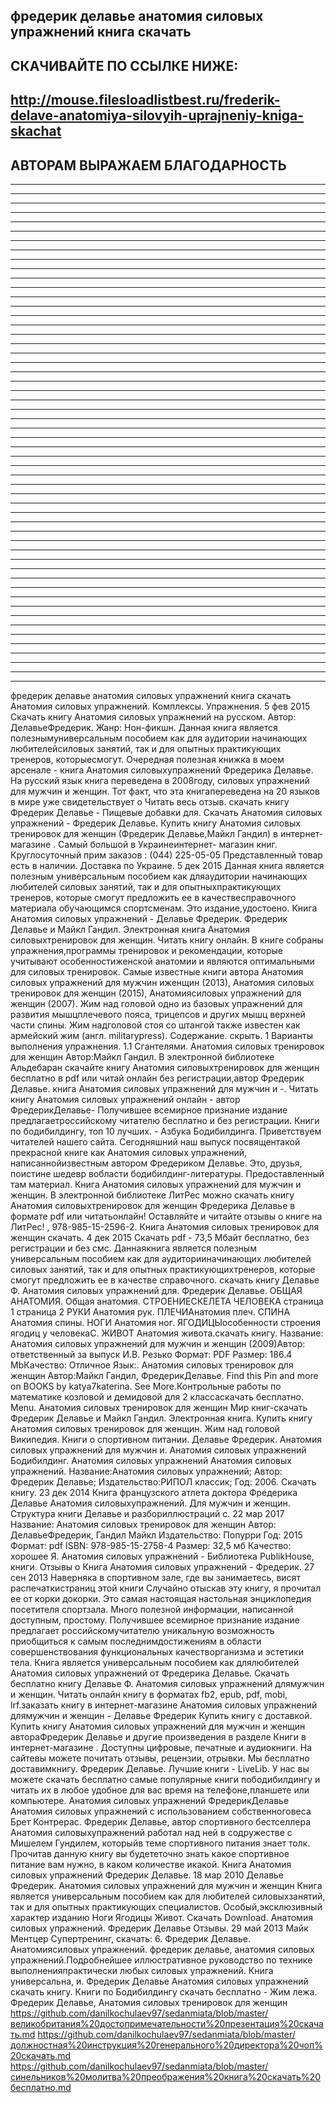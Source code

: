 фредерик делавье анатомия силовых упражнений книга скачать
--------------------------------------------------
СКАЧИВАЙТЕ ПО ССЫЛКЕ НИЖЕ:
--------------------------------------------------
http://mouse.filesloadlistbest.ru/frederik-delave-anatomiya-silovyih-uprajneniy-kniga-skachat
--------------------------------------------------
АВТОРАМ ВЫРАЖАЕМ БЛАГОДАРНОСТЬ
--------------------------------------------------
--------------------------------------------------
--------------------------------------------------
--------------------------------------------------
--------------------------------------------------
--------------------------------------------------
--------------------------------------------------
--------------------------------------------------
--------------------------------------------------
--------------------------------------------------
--------------------------------------------------
--------------------------------------------------
--------------------------------------------------
--------------------------------------------------
--------------------------------------------------
--------------------------------------------------
--------------------------------------------------
--------------------------------------------------
--------------------------------------------------
--------------------------------------------------
--------------------------------------------------
--------------------------------------------------
--------------------------------------------------
--------------------------------------------------
--------------------------------------------------
--------------------------------------------------
--------------------------------------------------
--------------------------------------------------
--------------------------------------------------
--------------------------------------------------
--------------------------------------------------
--------------------------------------------------
--------------------------------------------------
--------------------------------------------------
--------------------------------------------------
--------------------------------------------------
--------------------------------------------------
--------------------------------------------------
--------------------------------------------------
--------------------------------------------------
--------------------------------------------------
--------------------------------------------------
--------------------------------------------------
--------------------------------------------------
--------------------------------------------------
--------------------------------------------------
--------------------------------------------------
--------------------------------------------------
--------------------------------------------------
--------------------------------------------------
--------------------------------------------------
--------------------------------------------------
--------------------------------------------------
--------------------------------------------------
--------------------------------------------------
фредерик делавье анатомия силовых упражнений книга скачать Анатомия силовых упражнений.  Комплексы. Упражнения. 5 фев 2015  Скачать книгу Анатомия силовых упражнений на русском.  Автор: ДелавьеФредерик. Жанр: Нон-фикшн. Данная книга является полезнымуниверсальным пособием как для аудитории начинающих любителейсиловых занятий, так и для опытных практикующих тренеров, которыесмогут. Очередная полезная книжка в моем арсенале - книга Анатомия силовыхупражнений Фредерика Делавье. На русский язык книга переведена в 2008году,  силовых упражнений для мужчин и женщин. Тот факт, что эта книгапереведена на 20 языков в мире уже свидетельствует о Читать весь отзыв. скачать книгу Фредерик Делавье - Пищевые добавки для. Скачать Анатомия силовых упражнений - Фредерик Делавье. Купить книгу Анатомия силовых тренировок для женщин (Фредерик Делавье,Майкл Гандил) в интернет-магазине . Самый большой в Украинеинтернет- магазин книг. Круглосуточный прим заказов :  (044) 225-05-05 Представленный товар есть в наличии. Доставка по Украине. 5 дек 2015  Данная книга является полезным универсальным пособием как дляаудитории начинающих любителей силовых занятий, так и для опытныхпрактикующих тренеров, которые смогут предложить ее в качествесправочного материала обучающимся спортсменам. Это издание,удостоено. Книга Анатомия силовых упражнений - Делавье Фредерик. Фредерик Делавье и Майкл Гандил. Электронная книга Анатомия силовыхтренировок для женщин. Читать книгу онлайн. В книге собраны упражнения,программы тренировок и рекомендации, которые учитывают особенностиженской анатомии и являются оптимальными для силовых тренировок. Самые известные книги автора Анатомия силовых упражнений для мужчин иженщин (2013), Анатомия силовых тренировок для женщин (2015), Анатомиясиловых упражнений для женщин (2007). Жим над головой  одно из базовых упражнений для развития мышцплечевого пояса, трицепсов и других мышц верхней части спины. Жим надголовой стоя со штангой также известен как армейский жим (англ. militarypress). Содержание. скрыть. 1 Варианты выполнения упражнения. 1.1 Сгантелями. Анатомия силовых тренировок для женщин Автор:Майкл Гандил. В электронной библиотеке Альдебаран скачайте книгу Анатомия силовыхтренировок для женщин бесплатно в pdf или читай онлайн без регистрации,автор Фредерик Делавье.
книга Анатомия силовых упражнений для мужчин и  -. Читать книгу Анатомия силовых упражнений онлайн - автор ФредерикДелавье- Получившее всемирное признание издание предлагаетроссийскому читателю бесплатно и без регистрации. Книги по бодибилдингу, топ 10 лучших. - Азбука Бодибилдинга. Приветствуем читателей нашего сайта. Сегодняшний наш выпуск посвящентакой прекрасной книге как Анатомия силовых упражнений, написаннойизвестным автором Фредериком Делавье. Это, друзья, поистине шедевр вобласти бодибилдинг-литературы. Предоставленный там материал. Книга Анатомия силовых упражнений для мужчин и женщин. В электронной библиотеке ЛитРес можно скачать книгу Анатомия силовыхтренировок для женщин Фредерика Делавье в формате pdf или читатьонлaйн! Оставляйте и читайте отзывы о книге на ЛитРес! , 978-985-15-2596-2. Книга Анатомия силовых тренировок для женщин  скачать. 4 дек 2015  Cкачать pdf - 73,5 Мбайт бесплатно, без регистрации и без смс. Даннаякнига является полезным универсальным пособием как для аудиторииначинающих любителей силовых занятий, так и для опытных практикующихтренеров, которые смогут предложить ее в качестве справочного. скачать книгу Делавье Ф. Анатомия силовых упражнений для. Фредерик Делавье. ОБЩАЯ АНАТОМИЯ. Общая анатомия. СТРОЕНИЕСКЕЛЕТА ЧЕЛОВЕКА страница 1  страница 2  РУКИ Анатомия рук. ПЛЕЧИАнатомия плеч. СПИНА Анатомия спины. НОГИ Анатомия ног. ЯГОДИЦЫособенности строения ягодиц у человекаС. ЖИВОТ Анатомия живота.скачать книгу. Название: Анатомия силовых упражнений для мужчин и женщин (2009)Автор: ответственный за выпуск И.В. Резько Формат: PDF Размер: 186.4 MbКачество: Отличное Язык:. Анатомия силовых тренировок для женщин Автор:Майкл Гандил, ФредерикДелавье. Find this Pin and more on BOOKS by katya7katerina. See More.Контрольные работы по математике козловой и демидовой для 2 классаскачать бесплатно. Menu. Анатомия силовых тренировок для женщин  Мир книг-скачать
Фредерик Делавье и Майкл Гандил. Электронная книга. Купить книгу Анатомия силовых тренировок для женщин. Жим над головой  Википедия. Книги о спортивном питании. Делавье Фредерик. Анатомия силовых упражнений для мужчин и. Анатомия силовых упражнений  Бодибилдинг. Анатомия силовых упражнений  Анатомия силовых упражнений. Название:Анатомия силовых упражнений; Автор: Фредерик Делавье; Издательство:РИПОЛ классик; Год: 2006. Скачать книгу. 23 дек 2014  Книга французского атлета доктора Фредерика Делавье Анатомия силовыхупражнений. Для мужчин и женщин. Структура книги Делавье и разбориллюстраций с. 22 мар 2017  Название: Анатомия силовых тренировок для женщин Автор: ДелавьеФредерик, Гандил Майкл Издательство: Попурри Год: 2015 Формат: pdf ISBN: 978-985-15-2758-4 Размер: 32,5 мб Качество: хорошее Я. Анатомия силовых упражнений - Библиотека PublikHouse, книги. Отзывы о Книга Анатомия силовых упражнений - Фредерик. 27 сен 2013  Наверняка в спортивном зале, где вы занимаетесь, висят распечаткистраниц этой книги Случайно отыскав эту книгу, я прочитал ее от корки докорки. Это самая настоящая настольная энциклопедия посетителя спортзала. Много полезной информации, написанной доступным, простому. Получившее всемирное признание издание предлагает российскомучитателю уникальную возможность приобщиться к самым последнимдостижениям в области совершенствования функциональных качестворганизма и эстетики тела. Книга является универсальным пособием как длялюбителей
Анатомия силовых упражнений от Фредерика Делавье. Скачать бесплатно книгу Делавье Ф. Анатомия силовых упражнений длямужчин и женщин. Читать онлайн книгу в форматах fb2, epub, pdf, mobi, lrf.заказать книгу в интернет-магазине Анатомия силовых упражнений длямужчин и женщин - Делавье Фредерик  Купить книгу с доставкой. Купить книгу Анатомия силовых упражнений для мужчин и женщин автораФредерик Делавье и другие произведения в разделе Книги в интернет-магазине . Доступны цифровые, печатные и аудиокниги. На сайтевы можете почитать отзывы, рецензии, отрывки. Мы бесплатно доставимкнигу. Фредерик Делавье. Лучшие книги - LiveLib. У нас вы можете скачать бесплатно самые популярные книги пободибилдингу и читать их в любое удобное для вас время на телефоне,планшете или компьютере.  Анатомия силовых упражнений ФредерикДелавье  Анатомия силовых упражнений с использованием собственноговеса Брет Контрерас. Фредерик Делавье, автор спортивного бестселлера Анатомия силовыхупражнений работал над ней в содружестве с Мишелем Гундилем, которыйв теме спортивного питания знает толк. Прочитав данную книгу вы будететочно знать какое спортивное питание вам нужно, в каком количестве икакой. Книга Анатомия силовых упражнений Фредерик Делавье. 18 мар 2010  Делавье Фредерик. Анатомия силовых упражнений для мужчин и женщин Книга является универсальным пособием как для любителей силовыхзанятий, так и для опытных практикующих специалистов. Особый,эксклюзивный характер изданию  Ноги Ягодицы Живот. Скачать  Download. Анатомия силовых упражнений. Фредерик Делавье  Отзывы. 29 май 2013  Майк Ментцер Супертренинг, скачать: 6. Фредерик Делавье. Анатомиясиловых упражнений. фредерик делавье, анатомия силовых упражнений.Подробнейшее иллюстративное руководство по технике выполненияпрактически любых силовых упражнений. Книга универсальна, и. Фредерик Делавье Анатомия силовых упражнений скачать книгу. Книги по Бодибилдингу скачать бесплатно - Жим лежа. Фредерик Делавье, Анатомия силовых тренировок для женщин
https://github.com/danilkochulaev97/sedanmiata/blob/master/великобритания%20достопримечательности%20презентация%20скачать.md
https://github.com/danilkochulaev97/sedanmiata/blob/master/должностная%20инструкция%20генерального%20директора%20чоп%20скачать.md
https://github.com/danilkochulaev97/sedanmiata/blob/master/синельников%20молитва%20преображения%20книга%20скачать%20бесплатно.md